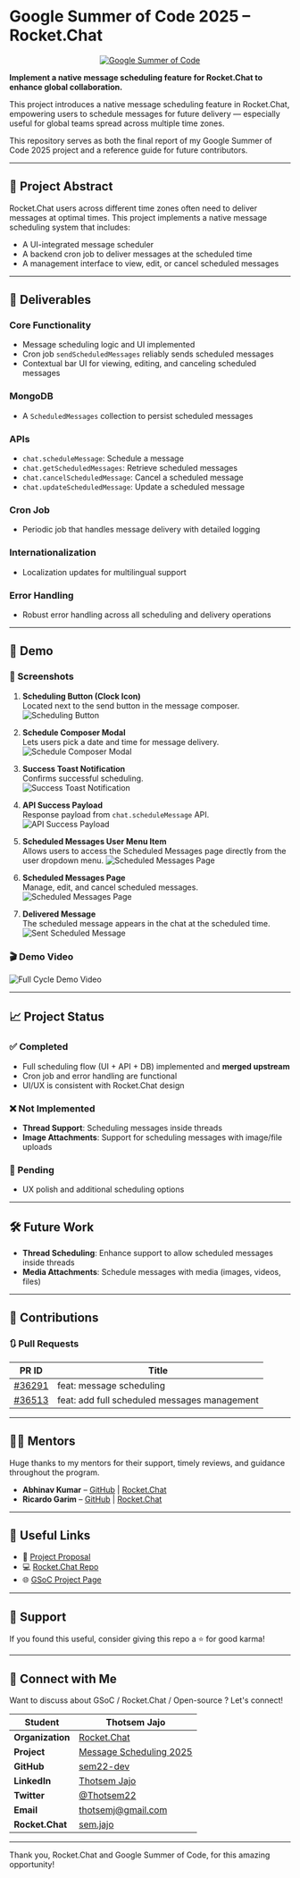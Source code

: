 # Google Summer of Code 2025 – Rocket.Chat

<div align="center">
  <a href="https://summerofcode.withgoogle.com/programs/2025/projects/NoRi8SdE">
    <img src="https://summerofcode.withgoogle.com/assets/media/logo.svg" alt="Google Summer of Code">
  </a>
</div>

**Implement a native message scheduling feature for Rocket.Chat to enhance global collaboration.**

This project introduces a native message scheduling feature in Rocket.Chat, empowering users to schedule messages for future delivery — especially useful for global teams spread across multiple time zones.

This repository serves as both the final report of my Google Summer of Code 2025 project and a reference guide for future contributors.

---

## 📌 Project Abstract

Rocket.Chat users across different time zones often need to deliver messages at optimal times. This project implements a native message scheduling system that includes:

- A UI-integrated message scheduler
- A backend cron job to deliver messages at the scheduled time
- A management interface to view, edit, or cancel scheduled messages

---

## 🚢 Deliverables

### Core Functionality

- Message scheduling logic and UI implemented
- Cron job `sendScheduledMessages` reliably sends scheduled messages
- Contextual bar UI for viewing, editing, and canceling scheduled messages

### MongoDB

- A `ScheduledMessages` collection to persist scheduled messages

### APIs

- `chat.scheduleMessage`: Schedule a message
- `chat.getScheduledMessages`: Retrieve scheduled messages
- `chat.cancelScheduledMessage`: Cancel a scheduled message
- `chat.updateScheduledMessage`: Update a scheduled message

### Cron Job

- Periodic job that handles message delivery with detailed logging

### Internationalization

- Localization updates for multilingual support

### Error Handling

- Robust error handling across all scheduling and delivery operations

---

## 🎥 Demo

### 📸 Screenshots

1. **Scheduling Button (Clock Icon)**  
   Located next to the send button in the message composer.  
   ![Scheduling Button](<img width="923" height="111" alt="Scheduling Button (Clock Icon)" src="https://github.com/user-attachments/assets/342b5f1a-3bc0-466a-8c3f-cfba1ee3955b" />
)

2. **Schedule Composer Modal**  
   Lets users pick a date and time for message delivery.  
   ![Schedule Composer Modal](<img width="636" height="382" alt="Schedule Composer Modal" src="https://github.com/user-attachments/assets/0bb594e9-f8ec-41ee-a438-15e857ce571d" />
)

3. **Success Toast Notification**  
   Confirms successful scheduling.  
   ![Success Toast Notification](<img width="322" height="81" alt="Success Toast Notification" src="https://github.com/user-attachments/assets/c303a82a-f27b-4d82-81c7-60811a9d3667" />
)

4. **API Success Payload**  
   Response payload from `chat.scheduleMessage` API.  
   ![API Success Payload](<img width="699" height="269" alt="API Success Payload" src="https://github.com/user-attachments/assets/d008d2c1-336a-405c-9619-f6de7809ad05" />
)

5. **Scheduled Messages User Menu Item**  
   Allows users to access the Scheduled Messages page directly from the user dropdown menu. 
   ![Scheduled Messages Page](<img width="249" height="455" alt="Scheduled Messages User Menu Item" src="https://github.com/user-attachments/assets/f10da54d-086e-4c96-8f66-f22131d79451" />
)

6. **Scheduled Messages Page**  
   Manage, edit, and cancel scheduled messages.  
   ![Scheduled Messages Page](<img width="1678" height="609" alt="Scheduled Messages Page" src="https://github.com/user-attachments/assets/09cfe891-b689-4d88-af8e-689aa2bb019d" />
)

7. **Delivered Message**  
   The scheduled message appears in the chat at the scheduled time.  
   ![Sent Scheduled Message](<img width="1353" height="818" alt="Delivered Message" src="https://github.com/user-attachments/assets/134c71d6-7d9f-4ebf-89c8-3b638e1d967e" />
)

### 🎬 Demo Video

![Full Cycle Demo Video](https://via.placeholder.com/600x400.png?text=Full+Cycle+Demo+Video)

---

## 📈 Project Status

### ✅ Completed

- Full scheduling flow (UI + API + DB) implemented and **merged upstream**
- Cron job and error handling are functional
- UI/UX is consistent with Rocket.Chat design

### ❌ Not Implemented

- **Thread Support**: Scheduling messages inside threads
- **Image Attachments**: Support for scheduling messages with image/file uploads

### 🔧 Pending

- UX polish and additional scheduling options

---

## 🛠️ Future Work

- **Thread Scheduling**: Enhance support to allow scheduled messages inside threads
- **Media Attachments**: Schedule messages with media (images, videos, files)

---

## 📂 Contributions

### 🔃 Pull Requests

| PR ID | Title |
| --- | --- |
| [#36291](https://github.com/RocketChat/Rocket.Chat/pull/36291) | feat: message scheduling |
| [#36513](https://github.com/RocketChat/Rocket.Chat/pull/36513) | feat: add full scheduled messages management |

---

## 👨‍🏫 Mentors

Huge thanks to my mentors for their support, timely reviews, and guidance throughout the program.

- **Abhinav Kumar** – [GitHub](https://github.com/Abhinav-Kumar-Dev) | [Rocket.Chat](https://open.rocket.chat/direct/abhinav.kumar)
- **Ricardo Garim** – [GitHub](https://github.com/ricardogarim) | [Rocket.Chat](https://open.rocket.chat/direct/ricardo.garim)

---

## 🔗 Useful Links

- 📄 [Project Proposal](https://docs.google.com/document/d/1ODAdD0BKT3o8NvSaxx38VfGNjYDipjMpZv73FaXwv2k/edit?usp=sharing)  
- 💻 [Rocket.Chat Repo](https://github.com/RocketChat/Rocket.Chat)  
- 🌐 [GSoC Project Page](https://summerofcode.withgoogle.com/programs/2025/projects/NoRi8SdE)

---

## 💖 Support

If you found this useful, consider giving this repo a ⭐ for good karma!

---

## 💬 Connect with Me
Want to discuss about GSoC / Rocket.Chat / Open-source ? Let's connect!

| **Student** | Thotsem Jajo |
| --- | --- |
| **Organization** | [Rocket.Chat](https://rocket.chat/) |
| **Project** | [Message Scheduling 2025](https://summerofcode.withgoogle.com/programs/2025/projects/NoRi8SdE) |
| **GitHub** | [sem22-dev](https://github.com/sem22-dev/) |
| **LinkedIn** | [Thotsem Jajo](https://www.linkedin.com/in/thotsem-jajo-30909a244/) |
| **Twitter** | [@Thotsem22](https://x.com/Thotsem22) |
| **Email** | thotsemj@gmail.com |
| **Rocket.Chat** | [sem.jajo](https://open.rocket.chat/direct/sem.jajo) |

---

Thank you, Rocket.Chat and Google Summer of Code, for this amazing opportunity!
